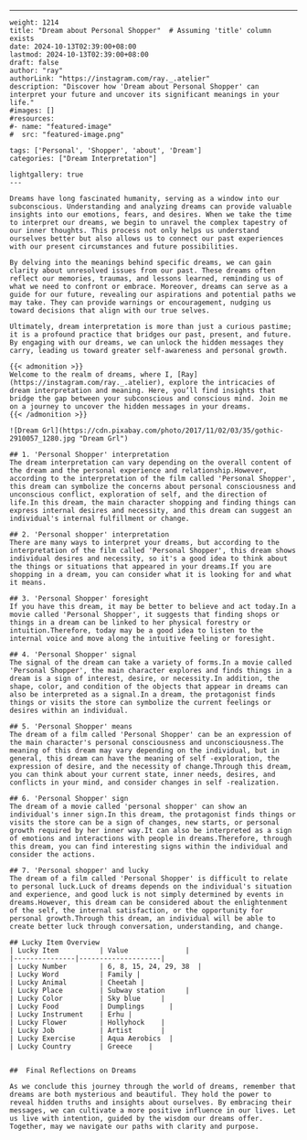 ---
    weight: 1214
    title: "Dream about Personal Shopper"  # Assuming 'title' column exists
    date: 2024-10-13T02:39:00+08:00
    lastmod: 2024-10-13T02:39:00+08:00
    draft: false
    author: "ray"
    authorLink: "https://instagram.com/ray._.atelier"
    description: "Discover how 'Dream about Personal Shopper' can interpret your future and uncover its significant meanings in your life."
    #images: []
    #resources:
    #- name: "featured-image"
    #  src: "featured-image.png"
    
    tags: ['Personal', 'Shopper', 'about', 'Dream']
    categories: ["Dream Interpretation"]
    
    lightgallery: true
    ---
    
    Dreams have long fascinated humanity, serving as a window into our subconscious. Understanding and analyzing dreams can provide valuable insights into our emotions, fears, and desires. When we take the time to interpret our dreams, we begin to unravel the complex tapestry of our inner thoughts. This process not only helps us understand ourselves better but also allows us to connect our past experiences with our present circumstances and future possibilities.
    
    By delving into the meanings behind specific dreams, we can gain clarity about unresolved issues from our past. These dreams often reflect our memories, traumas, and lessons learned, reminding us of what we need to confront or embrace. Moreover, dreams can serve as a guide for our future, revealing our aspirations and potential paths we may take. They can provide warnings or encouragement, nudging us toward decisions that align with our true selves.
    
    Ultimately, dream interpretation is more than just a curious pastime; it is a profound practice that bridges our past, present, and future. By engaging with our dreams, we can unlock the hidden messages they carry, leading us toward greater self-awareness and personal growth.
    
    {{< admonition >}}
    Welcome to the realm of dreams, where I, [Ray](https://instagram.com/ray._.atelier), explore the intricacies of dream interpretation and meaning. Here, you’ll find insights that bridge the gap between your subconscious and conscious mind. Join me on a journey to uncover the hidden messages in your dreams.
    {{< /admonition >}}
    
    ![Dream Grl](https://cdn.pixabay.com/photo/2017/11/02/03/35/gothic-2910057_1280.jpg "Dream Grl")
    
    ## 1. 'Personal Shopper' interpretation
    The dream interpretation can vary depending on the overall content of the dream and the personal experience and relationship.However, according to the interpretation of the film called 'Personal Shopper', this dream can symbolize the concerns about personal consciousness and unconscious conflict, exploration of self, and the direction of life.In this dream, the main character shopping and finding things can express internal desires and necessity, and this dream can suggest an individual's internal fulfillment or change.
    
    ## 2. 'Personal shopper' interpretation
    There are many ways to interpret your dreams, but according to the interpretation of the film called 'Personal Shopper', this dream shows individual desires and necessity, so it's a good idea to think about the things or situations that appeared in your dreams.If you are shopping in a dream, you can consider what it is looking for and what it means.
    
    ## 3. 'Personal Shopper' foresight
    If you have this dream, it may be better to believe and act today.In a movie called 'Personal Shopper', it suggests that finding shops or things in a dream can be linked to her physical forestry or intuition.Therefore, today may be a good idea to listen to the internal voice and move along the intuitive feeling or foresight.
    
    ## 4. 'Personal Shopper' signal
    The signal of the dream can take a variety of forms.In a movie called 'Personal Shopper', the main character explores and finds things in a dream is a sign of interest, desire, or necessity.In addition, the shape, color, and condition of the objects that appear in dreams can also be interpreted as a signal.In a dream, the protagonist finds things or visits the store can symbolize the current feelings or desires within an individual.
    
    ## 5. 'Personal Shopper' means
    The dream of a film called 'Personal Shopper' can be an expression of the main character's personal consciousness and unconsciousness.The meaning of this dream may vary depending on the individual, but in general, this dream can have the meaning of self -exploration, the expression of desire, and the necessity of change.Through this dream, you can think about your current state, inner needs, desires, and conflicts in your mind, and consider changes in self -realization.
    
    ## 6. 'Personal Shopper' sign
    The dream of a movie called 'personal shopper' can show an individual's inner sign.In this dream, the protagonist finds things or visits the store can be a sign of changes, new starts, or personal growth required by her inner way.It can also be interpreted as a sign of emotions and interactions with people in dreams.Therefore, through this dream, you can find interesting signs within the individual and consider the actions.
    
    ## 7. 'Personal shopper' and lucky
    The dream of a film called 'Personal Shopper' is difficult to relate to personal luck.Luck of dreams depends on the individual's situation and experience, and good luck is not simply determined by events in dreams.However, this dream can be considered about the enlightenment of the self, the internal satisfaction, or the opportunity for personal growth.Through this dream, an individual will be able to create better luck through conversation, understanding, and change.
    
    ## Lucky Item Overview
    | Lucky Item          | Value              |
    |---------------|--------------------|
    | Lucky Number        | 6, 8, 15, 24, 29, 38  |
    | Lucky Word          | Family |
    | Lucky Animal        | Cheetah |
    | Lucky Place         | Subway station     |
    | Lucky Color         | Sky blue     |
    | Lucky Food          | Dumplings      |
    | Lucky Instrument    | Erhu |
    | Lucky Flower        | Hollyhock    |
    | Lucky Job           | Artist       |
    | Lucky Exercise      | Aqua Aerobics  |
    | Lucky Country       | Greece    |
    
    
    ##  Final Reflections on Dreams
    
    As we conclude this journey through the world of dreams, remember that dreams are both mysterious and beautiful. They hold the power to reveal hidden truths and insights about ourselves. By embracing their messages, we can cultivate a more positive influence in our lives. Let us live with intention, guided by the wisdom our dreams offer. Together, may we navigate our paths with clarity and purpose.
    